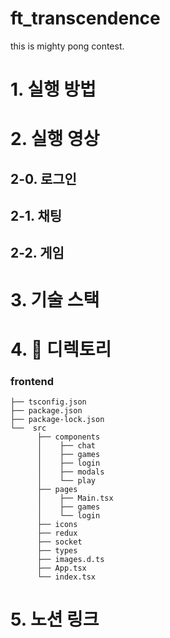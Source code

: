 # ft_transcendence
this is  mighty pong contest.

# 1. 실행 방법
# 2. 실행 영상
## 2-0. 로그인
## 2-1. 채팅
## 2-2. 게임
# 3. 기술 스택
# 4. 📁 디렉토리

### frontend

```
├── tsconfig.json
├── package.json
├── package-lock.json
└──  src
      ├── components
      │    ├── chat
      │    ├── games
      │    ├── login
      │    ├── modals
      │    └── play
      ├── pages
      │    ├── Main.tsx
      │    ├── games
      │    └── login
      ├── icons
      ├── redux
      ├── socket
      ├── types
      ├── images.d.ts
      ├── App.tsx
      └── index.tsx 
```

# 5. 노션 링크
